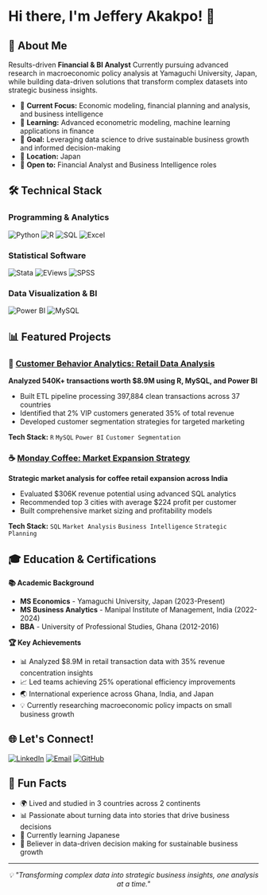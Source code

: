 # Hi there, I'm Jeffery Akakpo! 👋

## 🚀 About Me
Results-driven **Financial & BI Analyst** Currently pursuing advanced research in macroeconomic policy analysis at Yamaguchi University, Japan, while building data-driven solutions that transform complex datasets into strategic business insights.

- 🔬 **Current Focus:** Economic modeling, financial planning and analysis, and business intelligence
- 🌱 **Learning:** Advanced econometric modeling, machine learning applications in finance
- 🎯 **Goal:** Leveraging data science to drive sustainable business growth and informed decision-making
- 📍 **Location:** Japan 
- 💼 **Open to:** Financial Analyst and Business Intelligence roles

## 🛠️ Technical Stack

### **Programming & Analytics**
![Python](https://img.shields.io/badge/-Python-3776AB?style=flat-square&logo=python&logoColor=white)
![R](https://img.shields.io/badge/-R-276DC3?style=flat-square&logo=r&logoColor=white)
![SQL](https://img.shields.io/badge/-SQL-4479A1?style=flat-square&logo=mysql&logoColor=white)
![Excel](https://img.shields.io/badge/-Excel-217346?style=flat-square&logo=microsoft-excel&logoColor=white)

### **Statistical Software**
![Stata](https://img.shields.io/badge/-Stata-1f4e79?style=flat-square&logo=stata&logoColor=white)
![EViews](https://img.shields.io/badge/-EViews-FF6B35?style=flat-square&logoColor=white)
![SPSS](https://img.shields.io/badge/-SPSS-052FAD?style=flat-square&logoColor=white)

### **Data Visualization & BI**
![Power BI](https://img.shields.io/badge/-Power%20BI-F2C811?style=flat-square&logo=power-bi&logoColor=black)
![MySQL](https://img.shields.io/badge/-MySQL-4479A1?style=flat-square&logo=mysql&logoColor=white)

## 📊 Featured Projects

### 🛒 [Customer Behavior Analytics: Retail Data Analysis](https://github.com/jeffery-akakpo/customer-analytics)
**Analyzed 540K+ transactions worth $8.9M using R, MySQL, and Power BI**
- Built ETL pipeline processing 397,884 clean transactions across 37 countries
- Identified that 2% VIP customers generated 35% of total revenue
- Developed customer segmentation strategies for targeted marketing

**Tech Stack:** `R` `MySQL` `Power BI` `Customer Segmentation`

### ☕ [Monday Coffee: Market Expansion Strategy](https://github.com/JefferyAkaps/Monday-Coffee-Market-Expansion-Strategy)
**Strategic market analysis for coffee retail expansion across India**
- Evaluated $306K revenue potential using advanced SQL analytics
- Recommended top 3 cities with average $224 profit per customer
- Built comprehensive market sizing and profitability models

**Tech Stack:** `SQL` `Market Analysis` `Business Intelligence` `Strategic Planning`




## 🎓 Education & Certifications

**📚 Academic Background**
- **MS Economics** - Yamaguchi University, Japan (2023-Present)
- **MS Business Analytics** - Manipal Institute of Management, India (2022-2024)
- **BBA** - University of Professional Studies, Ghana (2012-2016)

**🏆 Key Achievements**
- 📊 Analyzed $8.9M in retail transaction data with 35% revenue concentration insights
- 📈 Led teams achieving 25% operational efficiency improvements
- 🌏 International experience across Ghana, India, and Japan
- 💡 Currently researching macroeconomic policy impacts on small business growth

## 🌐 Let's Connect!

[![LinkedIn](https://img.shields.io/badge/-LinkedIn-0077B5?style=flat-square&logo=linkedin&logoColor=white)](https://linkedin.com/in/jeffery-akakpo-50a32a151)
[![Email](https://img.shields.io/badge/-Email-D14836?style=flat-square&logo=gmail&logoColor=white)](mailto:jeffakakpo@gmail.com)
[![GitHub](https://img.shields.io/badge/-GitHub-181717?style=flat-square&logo=github&logoColor=white)](https://github.com/jeffery-akakpo)

## 💭 Fun Facts
- 🌍 Lived and studied in 3 countries across 2 continents
- 📊 Passionate about turning data into stories that drive business decisions
- 🗾 Currently learning Japanese
- 🎯 Believer in data-driven decision making for sustainable business growth

---

<div align="center">
 <i>💡 "Transforming complex data into strategic business insights, one analysis at a time."</i>
</div>

<div align="center">
 

</div>
